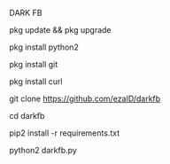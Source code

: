 DARK FB 

pkg update && pkg upgrade

pkg install python2

pkg install git

pkg install curl

git clone https://github.com/ezaID/darkfb

cd darkfb

pip2 install -r requirements.txt

python2 darkfb.py
